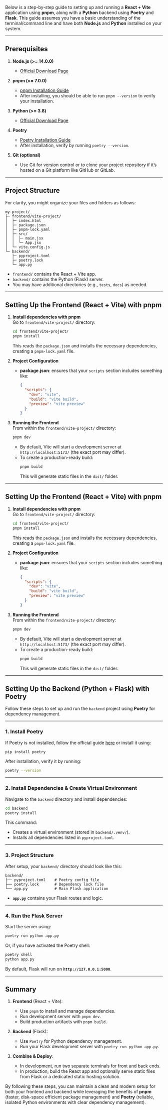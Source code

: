 Below is a step-by-step guide to setting up and running a **React + Vite** application using **pnpm**, along with a **Python** backend using **Poetry** and **Flask**. This guide assumes you have a basic understanding of the terminal/command line and have both **Node.js** and **Python** installed on your system. 

---

## Prerequisites

1. **Node.js (>= 14.0.0)**  
   - [Official Download Page](https://nodejs.org/)  

2. **pnpm (>= 7.0.0)**  
   - [pnpm Installation Guide](https://pnpm.io/installation)  
   - After installing, you should be able to run `pnpm --version` to verify your installation.  

3. **Python (>= 3.8)**  
   - [Official Download Page](https://www.python.org/downloads/)  

4. **Poetry**  
   - [Poetry Installation Guide](https://python-poetry.org/docs/#installation)  
   - After installation, verify by running `poetry --version`.  

5. **Git (optional)**  
   - Use Git for version control or to clone your project repository if it’s hosted on a Git platform like GitHub or GitLab.

---

## Project Structure

For clarity, you might organize your files and folders as follows:

```
my-project/
├─ frontend/vite-project/
│  ├─ index.html
│  ├─ package.json
│  ├─ pnpm-lock.yaml
│  ├─ src/
│  │  ├─ main.jsx
│  │  └─ App.jsx
│  └─ vite.config.js
└─ backend/
   ├─ pyproject.toml
   ├─ poetry.lock
   └─ app.py
```

- `frontend/` contains the React + Vite app.
- `backend/` contains the Python (Flask) server.
- You may have additional directories (e.g., `tests`, `docs`) as needed.

---

## Setting Up the Frontend (React + Vite) with pnpm

1. **Install dependencies with pnpm**  
   Go to `frontend/vite-project/` directory:
   ```bash
   cd frontend/vite-project/
   pnpm install
   ```
   This reads the `package.json` and installs the necessary dependencies, creating a `pnpm-lock.yaml` file.

2. **Project Configuration**  
   - **package.json**: ensures that your `scripts` section includes something like:
     ```json
     {
       "scripts": {
         "dev": "vite",
         "build": "vite build",
         "preview": "vite preview"
       }
     }
     ```

4. **Running the Frontend**  
   From within the `frontend/vite-project/` directory:
   ```bash
   pnpm dev
   ```
   - By default, Vite will start a development server at `http://localhost:5173/` (the exact port may differ).
   - To create a production-ready build:
     ```bash
     pnpm build
     ```
     This will generate static files in the `dist/` folder.

---

## Setting Up the Frontend (React + Vite) with pnpm

1. **Install dependencies with pnpm**  
   Go to `frontend/vite-project/` directory:
   ```bash
   cd frontend/vite-project/
   pnpm install
   ```
   This reads the `package.json` and installs the necessary dependencies, creating a `pnpm-lock.yaml` file.

2. **Project Configuration**  
   - **package.json**: ensures that your `scripts` section includes something like:
     ```json
     {
       "scripts": {
         "dev": "vite",
         "build": "vite build",
         "preview": "vite preview"
       }
     }
     ```

4. **Running the Frontend**  
   From within the `frontend/vite-project/` directory:
   ```bash
   pnpm dev
   ```
   - By default, Vite will start a development server at `http://localhost:5173/` (the exact port may differ).
   - To create a production-ready build:
     ```bash
     pnpm build
     ```
     This will generate static files in the `dist/` folder.

---
## **Setting Up the Backend (Python + Flask) with Poetry**  

Follow these steps to set up and run the `backend` project using **Poetry** for dependency management.

---

### **1. Install Poetry**  
If Poetry is not installed, follow the official guide [here](https://python-poetry.org/docs/#installation) or install it using:  
```bash
pip install poetry
```
After installation, verify it by running:  
```bash
poetry --version
```

---

### **2. Install Dependencies & Create Virtual Environment**  
Navigate to the `backend` directory and install dependencies:  
```bash
cd backend
poetry install
```
This command:
- Creates a virtual environment (stored in `backend/.venv/`).
- Installs all dependencies listed in `pyproject.toml`.

---

### **3. Project Structure**  
After setup, your `backend/` directory should look like this:  
```
backend/
├── pyproject.toml    # Poetry config file
├── poetry.lock       # Dependency lock file
└── app.py            # Main Flask application
```
- **`app.py`** contains your Flask routes and logic.

---

### **4. Run the Flask Server**  
Start the server using:  
```bash
poetry run python app.py
```
Or, if you have activated the Poetry shell:  
```bash
poetry shell
python app.py
```
By default, Flask will run on **`http://127.0.0.1:5000`**.

---


## Summary

1. **Frontend** (React + Vite):
   - Use `pnpm` to install and manage dependencies.
   - Run development server with `pnpm dev`.
   - Build production artifacts with `pnpm build`.

2. **Backend** (Flask):
   - Use `Poetry` for Python dependency management.
   - Run your Flask development server with `poetry run python app.py`.

3. **Combine & Deploy**:
   - In development, run two separate terminals for front and back ends.
   - In production, build the React app and optionally serve static files from Flask or a dedicated static hosting solution. 

By following these steps, you can maintain a clean and modern setup for both your frontend and backend while leveraging the benefits of **pnpm** (faster, disk-space efficient package management) and **Poetry** (reliable, isolated Python environments with clear dependency management).